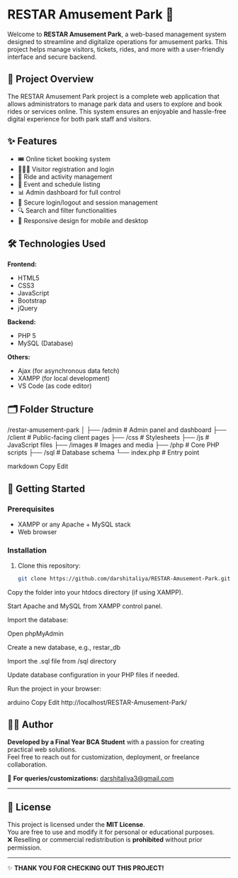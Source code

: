 # RESTAR Amusement Park 🎢

Welcome to **RESTAR Amusement Park**, a web-based management system designed to streamline and digitalize operations for amusement parks. This project helps manage visitors, tickets, rides, and more with a user-friendly interface and secure backend.

## 📌 Project Overview

The RESTAR Amusement Park project is a complete web application that allows administrators to manage park data and users to explore and book rides or services online. This system ensures an enjoyable and hassle-free digital experience for both park staff and visitors.

## ✨ Features

- 🎟️ Online ticket booking system
- 👨‍👩‍👧 Visitor registration and login
- 🎡 Ride and activity management
- 📅 Event and schedule listing
- 📊 Admin dashboard for full control
- 🔐 Secure login/logout and session management
- 🔍 Search and filter functionalities
- 📱 Responsive design for mobile and desktop

## 🛠️ Technologies Used

**Frontend:**
- HTML5
- CSS3
- JavaScript
- Bootstrap
- jQuery

**Backend:**
- PHP 5
- MySQL (Database)

**Others:**
- Ajax (for asynchronous data fetch)
- XAMPP (for local development)
- VS Code (as code editor)

## 🗂️ Folder Structure
/restar-amusement-park
│
├── /admin # Admin panel and dashboard
├── /client # Public-facing client pages
├── /css # Stylesheets
├── /js # JavaScript files
├── /images # Images and media
├── /php # Core PHP scripts
├── /sql # Database schema
└── index.php # Entry point

markdown
Copy
Edit

## 🚀 Getting Started

### Prerequisites

- XAMPP or any Apache + MySQL stack
- Web browser

### Installation

1. Clone this repository:
   ```bash
   git clone https://github.com/darshitaliya/RESTAR-Amusement-Park.git
Copy the folder into your htdocs directory (if using XAMPP).

Start Apache and MySQL from XAMPP control panel.

Import the database:

Open phpMyAdmin

Create a new database, e.g., restar_db

Import the .sql file from /sql directory

Update database configuration in your PHP files if needed.

Run the project in your browser:

arduino
Copy
Edit
http://localhost/RESTAR-Amusement-Park/

## 👨‍💻 Author

**Developed by a Final Year BCA Student** with a passion for creating practical web solutions.  
Feel free to reach out for customization, deployment, or freelance collaboration.

📧 **For queries/customizations:** [darshitaliya3@gmail.com](mailto:darshitaliya3@gmail.com)

---

## 📄 License

This project is licensed under the **MIT License**.  
You are free to use and modify it for personal or educational purposes.  
❌ Reselling or commercial redistribution is **prohibited** without prior permission.

---

✨ **THANK YOU FOR CHECKING OUT THIS PROJECT!**

